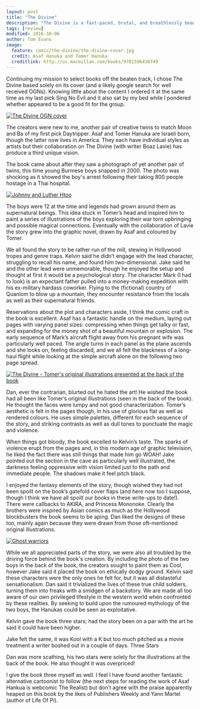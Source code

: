 ```yaml
---
layout: post
title: "The Divine"
description: "The Divine is a fast-paced, brutal, and breathlessly beautiful portrait of a world where ancient powers vie with modern warfare and nobody escapes unscathed."
tags: [review]
modified: 2016-10-06
author: Tom Evans
image:
  feature: comic/the-divine/the-divine-cover.jpg
  credit: Asaf Hanuka and Tomer Hanuka
  creditlink: http://us.macmillan.com/books/9781596436749
---
```


Continuing my mission to select books off the beaten track, I chose The Divine based solely on its cover (and a likely google search for well received OGNs). Knowing little about the content I ordered it at the same time as my last pick Sing No Evil and it also sat by my bed while I pondered whether appeared to be a good fit for the group.

[![The Divine OGN cover]({{site.url}}/images/comic/the-divine/the-divine-book-cover.jpg)]({{site.url}}/images/comic/the-divine/the-divine-book-cover.jpg)
 
The creators were new to me, another pair of creative twins to match Moon and Ba of my first pick Daytripper. Asaf and Tomer Hanuka are Israeli born, though the latter now lives in America. They each have individual styles as artists but their collaboration on The Divine (with writer Boaz Lavie) has produce a third unique vision.
 
The book came about after they saw a photograph of yet another pair of twins, this time young Burmese boys snapped in 2000. The photo was shocking as it showed the boy's arrest following their taking 800 people hostage in a Thai hospital.

[![Johnny and Luther Htoo]({{site.url}}/images/comic/the-divine/the-divine-johnny-and-luther-htoo.jpg)]({{site.url}}/images/comic/the-divine/the-divine-johnny-and-luther-htoo.jpg)

The boys were 12 at the time and legends had grown around them as supernatural beings. This idea stuck in Tomer’s head and inspired him to paint a series of illustrations of the boys exploring their war torn upbringing and possible magical connections. Eventually with the collaboration of Lavie the story grew into the graphic novel, drawn by Asaf and coloured by Tomer.
 
We all found the story to be rather run of the mill, stewing in Hollywood tropes and genre traps. Kelvin said he didn’t engage with the lead character, struggling to recall his name, and found him two-dimensional. Jake said he and the other lead were unmemorable, though he enjoyed the setup and thought at first it would be a psychological story. The character Mark (I had to look) is an expectant father pulled into a money-making expedition with his ex-military hardass coworker. Flying to the (fictional) country of Quanlom to blow up a mountain, they encounter resistance from the locals as well as their supernatural friends.
 
Reservations about the plot and characters aside, I think the comic craft in the book is excellent. Asaf has a fantastic handle on the medium, laying out pages with varying panel sizes: compressing when things get talky or fast, and expanding for the money shot of a beautiful mountain or explosion. The early sequence of Mark’s aircraft flight away from his pregnant wife was particularly well paced. The angle turns in each panel as the plane ascends and she looks on, feeling discarded, and we all felt the blackness of a long-haul flight while looking at the simple aircraft alone on the following two page spread.

[![The Divine - Tomer's original illustrations presented at the back of the book]({{site.url}}/images/comic/the-divine/the-divine-windriders.jpg)]({{site.url}}/images/comic/the-divine/the-divine-windriders.jpg)
 
Dan, ever the contrarian, blurted out he hated the art! He wished the book had all been like Tomer’s original illustrations (seen in the back of the book). He thought the faces were lumpy and not good characterization. Tomer’s aesthetic is felt in the pages though, in his use of glorious flat as well as rendered colours. He uses simple palettes, different for each sequence of the story, and striking contrasts as well as dull tones to punctuate the magic and violence.
 
When things got bloody, the book excelled to Kelvin’s taste. The sparks of violence erupt from the pages and, in this modern age of graphic television, he liked the fact there was still things that made him go WOAH! Jake pointed out the section in the cave as particularly well illustrated, the darkness feeling oppressive with vision limited just to the path and immediate people. The shadows make it feel pitch black.
 
I enjoyed the fantasy elements of the story, though wished they had not been spoilt on the book’s gatefold cover flaps (and here now too I suppose, though I think we have all spoilt our books in these write-ups to date!). There were callbacks to AKIRA, and Princess Mononoke. Clearly the brothers were inspired by Asian comics as much as the Hollywood blockbusters the book seems to be aping. Dan liked the designs of these too, mainly again because they were drawn from those oft-mentioned original illustrations.

[![Ghost warriors]({{site.url}}/images/comic/the-divine/the-divine-ghostwarriors.jpg)]({{site.url}}/images/comic/the-divine/the-divine-ghostwarriors.jpg)
 
While we all appreciated parts of the story, we were also all troubled by the driving force behind the book's creation. By including the photo of the two boys in the back of the book, the creators sought to paint them as Cool, however Jake said it placed the book on ethically dodgy ground. Kelvin said these characters were the only ones he felt for, but it was all distasteful sensationalism. Dan said it trivialized the lives of these true child soldiers, turning them into freaks with a smidgen of a backstory. We are made all too aware of our own privileged lifestyle in the western world when confronted by these realities. By seeking to build upon the rumoured mythology of the two boys, the Hanukas could be seen as exploitative.
 
Kelvin gave the book three stars; had the story been on a par with the art he said it could have been higher.
 
Jake felt the same, it was Kool with a K but too much pitched as a movie treatment a writer boshed out in a couple of days. Three Stars
 
Dan was more scathing, his two stars were solely for the illustrations at the back of the book. He also thought it was overpriced!
 
I give the book three myself as well. I feel I have found another fantastic alternative cartoonist to follow (the next steps for reading the work of Asaf Hankua is webcomic The Realist) but don’t agree with the praise apparently heaped on this book by the likes of Publishers Weekly and Yann Martel (author of Life Of Pi).